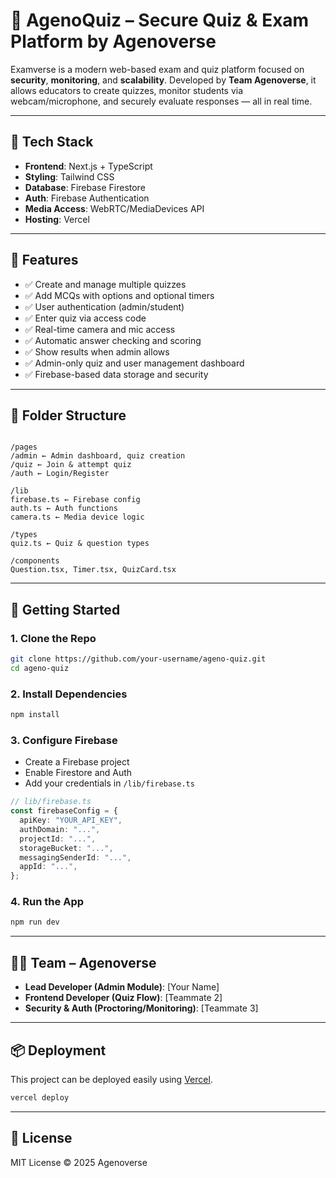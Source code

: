 # 🚀 AgenoQuiz – Secure Quiz & Exam Platform by Agenoverse

Examverse is a modern web-based exam and quiz platform focused on **security**, **monitoring**, and **scalability**. Developed by **Team Agenoverse**, it allows educators to create quizzes, monitor students via webcam/microphone, and securely evaluate responses — all in real time.

---

## 🔧 Tech Stack

- **Frontend**: Next.js + TypeScript
- **Styling**: Tailwind CSS
- **Database**: Firebase Firestore
- **Auth**: Firebase Authentication
- **Media Access**: WebRTC/MediaDevices API
- **Hosting**: Vercel

---

## 🎯 Features

- ✅ Create and manage multiple quizzes
- ✅ Add MCQs with options and optional timers
- ✅ User authentication (admin/student)
- ✅ Enter quiz via access code
- ✅ Real-time camera and mic access
- ✅ Automatic answer checking and scoring
- ✅ Show results when admin allows
- ✅ Admin-only quiz and user management dashboard
- ✅ Firebase-based data storage and security

---

## 📂 Folder Structure

```

/pages
/admin ← Admin dashboard, quiz creation
/quiz ← Join & attempt quiz
/auth ← Login/Register

/lib
firebase.ts ← Firebase config
auth.ts ← Auth functions
camera.ts ← Media device logic

/types
quiz.ts ← Quiz & question types

/components
Question.tsx, Timer.tsx, QuizCard.tsx

```

---

## 🚀 Getting Started

### 1. Clone the Repo

```bash
git clone https://github.com/your-username/ageno-quiz.git
cd ageno-quiz
```

### 2. Install Dependencies

```bash
npm install
```

### 3. Configure Firebase

- Create a Firebase project
- Enable Firestore and Auth
- Add your credentials in `/lib/firebase.ts`

```ts
// lib/firebase.ts
const firebaseConfig = {
  apiKey: "YOUR_API_KEY",
  authDomain: "...",
  projectId: "...",
  storageBucket: "...",
  messagingSenderId: "...",
  appId: "...",
};
```

### 4. Run the App

```bash
npm run dev
```

---

## 👨‍💻 Team – Agenoverse

- **Lead Developer (Admin Module)**: \[Your Name]
- **Frontend Developer (Quiz Flow)**: \[Teammate 2]
- **Security & Auth (Proctoring/Monitoring)**: \[Teammate 3]

---

## 📦 Deployment

This project can be deployed easily using [Vercel](https://vercel.com).

```bash
vercel deploy
```

---

## 📜 License

MIT License © 2025 Agenoverse
